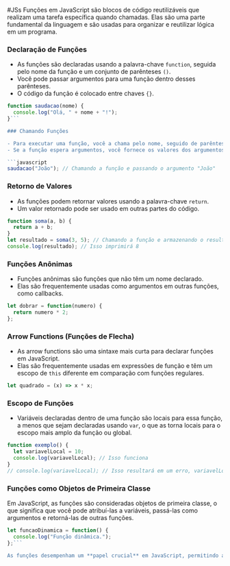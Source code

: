 #JSs 
Funções em JavaScript são blocos de código reutilizáveis que realizam uma tarefa específica quando chamadas. Elas são uma parte fundamental da linguagem e são usadas para organizar e reutilizar lógica em um programa.
### Declaração de Funções

- As funções são declaradas usando a palavra-chave `function`, seguida pelo nome da função e um conjunto de parênteses `()`.
- Você pode passar argumentos para uma função dentro desses parênteses.
- O código da função é colocado entre chaves `{}`.

```javascript
function saudacao(nome) {
  console.log("Olá, " + nome + "!");
}```

### Chamando Funções

- Para executar uma função, você a chama pelo nome, seguido de parênteses `()`.
- Se a função espera argumentos, você fornece os valores dos argumentos dentro dos parênteses.

```javascript
saudacao("João"); // Chamando a função e passando o argumento "João"
```

### Retorno de Valores

- As funções podem retornar valores usando a palavra-chave `return`.
- Um valor retornado pode ser usado em outras partes do código.

```js
function soma(a, b) {
  return a + b;
}
let resultado = soma(3, 5); // Chamando a função e armazenando o resultado em "resultado"
console.log(resultado); // Isso imprimirá 8
```

### Funções Anônimas

- Funções anônimas são funções que não têm um nome declarado.
- Elas são frequentemente usadas como argumentos em outras funções, como callbacks.

```js
let dobrar = function(numero) {
  return numero * 2;
};
```

### Arrow Functions (Funções de Flecha)

- As arrow functions são uma sintaxe mais curta para declarar funções em JavaScript.
- Elas são frequentemente usadas em expressões de função e têm um escopo de `this` diferente em comparação com funções regulares.

```js
let quadrado = (x) => x * x;
```

### Escopo de Funções

- Variáveis declaradas dentro de uma função são locais para essa função, a menos que sejam declaradas usando `var`, o que as torna locais para o escopo mais amplo da função ou global.

```js
function exemplo() {
  let variavelLocal = 10;
  console.log(variavelLocal); // Isso funciona
}
// console.log(variavelLocal); // Isso resultará em um erro, variavelLocal não está definida aqui
```

### Funções como Objetos de Primeira Classe 
Em JavaScript, as funções são consideradas objetos de primeira classe, o que significa que você pode atribuí-las a variáveis, passá-las como argumentos e retorná-las de outras funções.

```js
let funcaoDinamica = function() {
  console.log("Função dinâmica.");
};```

As funções desempenham um **papel crucial** em JavaScript, permitindo a modularização do código e a reutilização de lógica. Elas são uma parte essencial da programação em JavaScript e são usadas em muitos aspectos do **desenvolvimento web** e da **programação em geral**.
